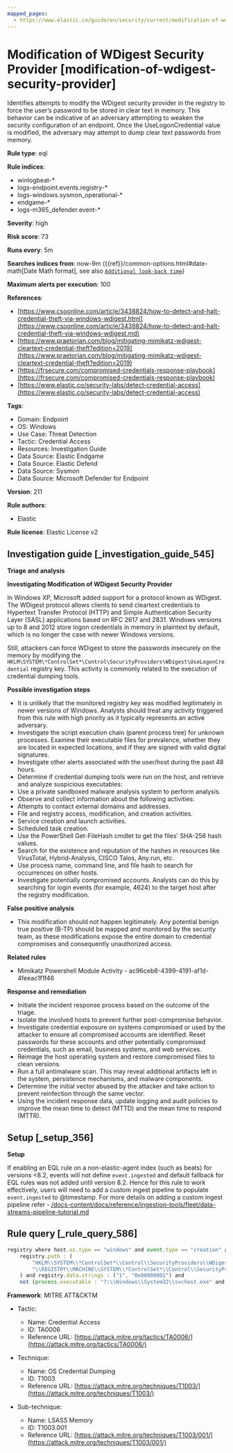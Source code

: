```yaml
---
mapped_pages:
  - https://www.elastic.co/guide/en/security/current/modification-of-wdigest-security-provider.html
---
```


# Modification of WDigest Security Provider [modification-of-wdigest-security-provider]

Identifies attempts to modify the WDigest security provider in the registry to force the user’s password to be stored in clear text in memory. This behavior can be indicative of an adversary attempting to weaken the security configuration of an endpoint. Once the UseLogonCredential value is modified, the adversary may attempt to dump clear text passwords from memory.

**Rule type**: eql

**Rule indices**:

* winlogbeat-*
* logs-endpoint.events.registry-*
* logs-windows.sysmon_operational-*
* endgame-*
* logs-m365_defender.event-*

**Severity**: high

**Risk score**: 73

**Runs every**: 5m

**Searches indices from**: now-9m ({{ref}}/common-options.html#date-math[Date Math format], see also [`Additional look-back time`](docs-content://solutions/security/detect-and-alert/create-detection-rule.md#rule-schedule))

**Maximum alerts per execution**: 100

**References**:

* [https://www.csoonline.com/article/3438824/how-to-detect-and-halt-credential-theft-via-windows-wdigest.html](https://www.csoonline.com/article/3438824/how-to-detect-and-halt-credential-theft-via-windows-wdigest.md)
* [https://www.praetorian.com/blog/mitigating-mimikatz-wdigest-cleartext-credential-theft?edition=2019](https://www.praetorian.com/blog/mitigating-mimikatz-wdigest-cleartext-credential-theft?edition=2019)
* [https://frsecure.com/compromised-credentials-response-playbook](https://frsecure.com/compromised-credentials-response-playbook)
* [https://www.elastic.co/security-labs/detect-credential-access](https://www.elastic.co/security-labs/detect-credential-access)

**Tags**:

* Domain: Endpoint
* OS: Windows
* Use Case: Threat Detection
* Tactic: Credential Access
* Resources: Investigation Guide
* Data Source: Elastic Endgame
* Data Source: Elastic Defend
* Data Source: Sysmon
* Data Source: Microsoft Defender for Endpoint

**Version**: 211

**Rule authors**:

* Elastic

**Rule license**: Elastic License v2

## Investigation guide [_investigation_guide_545]

**Triage and analysis**

**Investigating Modification of WDigest Security Provider**

In Windows XP, Microsoft added support for a protocol known as WDigest. The WDigest protocol allows clients to send cleartext credentials to Hypertext Transfer Protocol (HTTP) and Simple Authentication Security Layer (SASL) applications based on RFC 2617 and 2831. Windows versions up to 8 and 2012 store logon credentials in memory in plaintext by default, which is no longer the case with newer Windows versions.

Still, attackers can force WDigest to store the passwords insecurely on the memory by modifying the `HKLM\SYSTEM\*ControlSet*\Control\SecurityProviders\WDigest\UseLogonCredential` registry key. This activity is commonly related to the execution of credential dumping tools.

**Possible investigation steps**

* It is unlikely that the monitored registry key was modified legitimately in newer versions of Windows. Analysts should treat any activity triggered from this rule with high priority as it typically represents an active adversary.
* Investigate the script execution chain (parent process tree) for unknown processes. Examine their executable files for prevalence, whether they are located in expected locations, and if they are signed with valid digital signatures.
* Investigate other alerts associated with the user/host during the past 48 hours.
* Determine if credential dumping tools were run on the host, and retrieve and analyze suspicious executables:
* Use a private sandboxed malware analysis system to perform analysis.
* Observe and collect information about the following activities:
* Attempts to contact external domains and addresses.
* File and registry access, modification, and creation activities.
* Service creation and launch activities.
* Scheduled task creation.
* Use the PowerShell Get-FileHash cmdlet to get the files' SHA-256 hash values.
* Search for the existence and reputation of the hashes in resources like VirusTotal, Hybrid-Analysis, CISCO Talos, Any.run, etc.
* Use process name, command line, and file hash to search for occurrences on other hosts.
* Investigate potentially compromised accounts. Analysts can do this by searching for login events (for example, 4624) to the target host after the registry modification.

**False positive analysis**

* This modification should not happen legitimately. Any potential benign true positive (B-TP) should be mapped and monitored by the security team, as these modifications expose the entire domain to credential compromises and consequently unauthorized access.

**Related rules**

* Mimikatz Powershell Module Activity - ac96ceb8-4399-4191-af1d-4feeac1f1f46

**Response and remediation**

* Initiate the incident response process based on the outcome of the triage.
* Isolate the involved hosts to prevent further post-compromise behavior.
* Investigate credential exposure on systems compromised or used by the attacker to ensure all compromised accounts are identified. Reset passwords for these accounts and other potentially compromised credentials, such as email, business systems, and web services.
* Reimage the host operating system and restore compromised files to clean versions.
* Run a full antimalware scan. This may reveal additional artifacts left in the system, persistence mechanisms, and malware components.
* Determine the initial vector abused by the attacker and take action to prevent reinfection through the same vector.
* Using the incident response data, update logging and audit policies to improve the mean time to detect (MTTD) and the mean time to respond (MTTR).


## Setup [_setup_356]

**Setup**

If enabling an EQL rule on a non-elastic-agent index (such as beats) for versions <8.2, events will not define `event.ingested` and default fallback for EQL rules was not added until version 8.2. Hence for this rule to work effectively, users will need to add a custom ingest pipeline to populate `event.ingested` to @timestamp. For more details on adding a custom ingest pipeline refer - [/docs-content/docs/reference/ingestion-tools/fleet/data-streams-pipeline-tutorial.md](docs-content://reference/ingestion-tools/fleet/data-streams-pipeline-tutorial.md)


## Rule query [_rule_query_586]

```js
registry where host.os.type == "windows" and event.type == "creation" and
    registry.path : (
        "HKLM\\SYSTEM\\*ControlSet*\\Control\\SecurityProviders\\WDigest\\UseLogonCredential",
        "\\REGISTRY\\MACHINE\\SYSTEM\\*ControlSet*\\Control\\SecurityProviders\\WDigest\\UseLogonCredential"
    ) and registry.data.strings : ("1", "0x00000001") and
    not (process.executable : "?:\\Windows\\System32\\svchost.exe" and user.id : "S-1-5-18")
```

**Framework**: MITRE ATT&CKTM

* Tactic:

    * Name: Credential Access
    * ID: TA0006
    * Reference URL: [https://attack.mitre.org/tactics/TA0006/](https://attack.mitre.org/tactics/TA0006/)

* Technique:

    * Name: OS Credential Dumping
    * ID: T1003
    * Reference URL: [https://attack.mitre.org/techniques/T1003/](https://attack.mitre.org/techniques/T1003/)

* Sub-technique:

    * Name: LSASS Memory
    * ID: T1003.001
    * Reference URL: [https://attack.mitre.org/techniques/T1003/001/](https://attack.mitre.org/techniques/T1003/001/)




